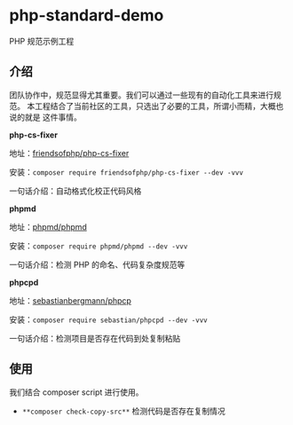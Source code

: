 # php-standard-demo
PHP 规范示例工程

## 介绍

团队协作中，规范显得尤其重要。我们可以通过一些现有的自动化工具来进行规范。
本工程结合了当前社区的工具，只选出了必要的工具，所谓小而精，大概也说的就是
这件事情。

**php-cs-fixer**

地址：[friendsofphp/php-cs-fixer](https://github.com/FriendsOfPHP/PHP-CS-Fixer)

安装：`composer require friendsofphp/php-cs-fixer --dev -vvv`

一句话介绍：自动格式化校正代码风格

**phpmd**

地址：[phpmd/phpmd](https://github.com/phpmd/phpmd)

安装：`composer require phpmd/phpmd --dev -vvv`

一句话介绍：检测 PHP 的命名、代码复杂度规范等

**phpcpd**

地址：[sebastianbergmann/phpcp](https://github.com/sebastianbergmann/phpcpd)

安装：`composer require sebastian/phpcpd --dev -vvv`

一句话介绍：检测项目是否存在代码到处复制粘贴

## 使用

我们结合 composer script 进行使用。

- `**composer check-copy-src**` 检测代码是否存在复制情况
